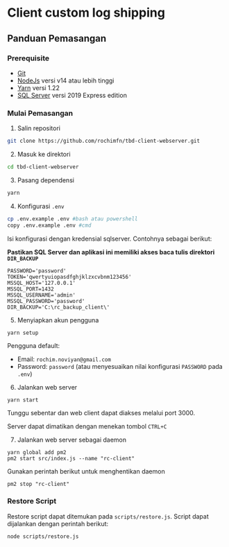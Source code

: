 # Client custom log shipping

## Panduan Pemasangan

### Prerequisite

* [Git](https://git-scm.com/downloads)
* [NodeJs](https://nodejs.org/en/download/) versi v14 atau lebih tinggi
* [Yarn](https://classic.yarnpkg.com/lang/en/docs/install/) versi 1.22
* [SQL Server](https://www.microsoft.com/en-us/sql-server/sql-server-downloads) versi 2019 Express edition


### Mulai Pemasangan

1. Salin repositori

```bash
git clone https://github.com/rochimfn/tbd-client-webserver.git
```

2. Masuk ke direktori

```bash
cd tbd-client-webserver
```

3. Pasang dependensi

```bash
yarn 
```

4. Konfigurasi `.env`

```bash
cp .env.example .env #bash atau powershell
copy .env.example .env #cmd
```

Isi konfigurasi dengan kredensial sqlserver. Contohnya sebagai berikut:

**Pastikan SQL Server dan aplikasi ini memiliki akses baca tulis direktori `DIR_BACKUP`**
```env
PASSWORD='password'
TOKEN='qwertyuiopasdfghjklzxcvbnm123456'
MSSQL_HOST='127.0.0.1'
MSSQL_PORT=1432
MSSQL_USERNAME='admin'
MSSQL_PASSWORD='password'
DIR_BACKUP='C:\rc_backup_client\'
```

5. Menyiapkan akun pengguna

```
yarn setup
```

Pengguna default:
  * Email: `rochim.noviyan@gmail.com`
  * Password: `password` (atau menyesuaikan nilai konfigurasi `PASSWORD` pada `.env`)


6. Jalankan web server


```
yarn start
```

Tunggu sebentar dan web client dapat diakses melalui port 3000.

Server dapat dimatikan dengan menekan tombol `CTRL+C`

7. Jalankan web server sebagai daemon


```
yarn global add pm2
pm2 start src/index.js --name "rc-client"
```

Gunakan perintah berikut untuk menghentikan daemon

```
pm2 stop "rc-client"
```


### Restore Script

Restore script dapat ditemukan pada `scripts/restore.js`. 
Script dapat dijalankan dengan perintah berikut:

```
node scripts/restore.js
```
